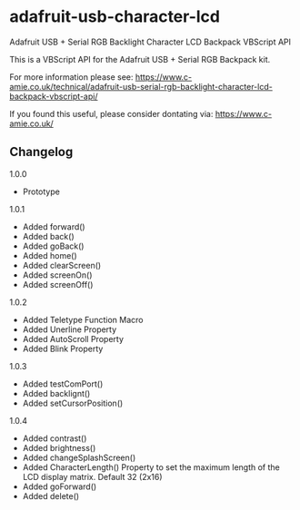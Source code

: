 # adafruit-usb-character-lcd
Adafruit USB + Serial RGB Backlight Character LCD Backpack VBScript API

This is a VBScript API for the Adafruit USB + Serial RGB Backpack kit.

For more information please see:
https://www.c-amie.co.uk/technical/adafruit-usb-serial-rgb-backlight-character-lcd-backpack-vbscript-api/

If you found this useful, please consider dontating via:
https://www.c-amie.co.uk/

## Changelog

1.0.0
- Prototype

1.0.1
- Added forward()
- Added back()
- Added goBack()
- Added home()
- Added clearScreen()
- Added screenOn()
- Added screenOff()

1.0.2
- Added Teletype Function Macro
- Added Unerline Property
- Added AutoScroll Property
- Added Blink Property

1.0.3
- Added testComPort()
- Added backlignt()
- Added setCursorPosition()

1.0.4
- Added contrast()
- Added brightness()
- Added changeSplashScreen()
- Added CharacterLength() Property to set the maximum length of the LCD display matrix. Default 32 (2x16)
- Added goForward()
- Added delete()
